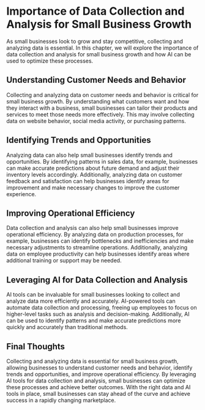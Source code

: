 # Importance of Data Collection and Analysis for Small Business Growth

As small businesses look to grow and stay competitive, collecting and analyzing data is essential. In this chapter, we will explore the importance of data collection and analysis for small business growth and how AI can be used to optimize these processes.

Understanding Customer Needs and Behavior
-----------------------------------------

Collecting and analyzing data on customer needs and behavior is critical for small business growth. By understanding what customers want and how they interact with a business, small businesses can tailor their products and services to meet those needs more effectively. This may involve collecting data on website behavior, social media activity, or purchasing patterns.

Identifying Trends and Opportunities
------------------------------------

Analyzing data can also help small businesses identify trends and opportunities. By identifying patterns in sales data, for example, businesses can make accurate predictions about future demand and adjust their inventory levels accordingly. Additionally, analyzing data on customer feedback and satisfaction can help businesses identify areas for improvement and make necessary changes to improve the customer experience.

Improving Operational Efficiency
--------------------------------

Data collection and analysis can also help small businesses improve operational efficiency. By analyzing data on production processes, for example, businesses can identify bottlenecks and inefficiencies and make necessary adjustments to streamline operations. Additionally, analyzing data on employee productivity can help businesses identify areas where additional training or support may be needed.

Leveraging AI for Data Collection and Analysis
----------------------------------------------

AI tools can be invaluable for small businesses looking to collect and analyze data more efficiently and accurately. AI-powered tools can automate data collection and processing, freeing up employees to focus on higher-level tasks such as analysis and decision-making. Additionally, AI can be used to identify patterns and make accurate predictions more quickly and accurately than traditional methods.

Final Thoughts
--------------

Collecting and analyzing data is essential for small business growth, allowing businesses to understand customer needs and behavior, identify trends and opportunities, and improve operational efficiency. By leveraging AI tools for data collection and analysis, small businesses can optimize these processes and achieve better outcomes. With the right data and AI tools in place, small businesses can stay ahead of the curve and achieve success in a rapidly changing marketplace.

